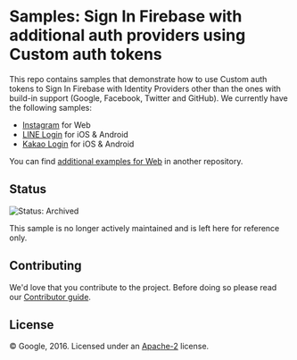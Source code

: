 # Samples: Sign In Firebase with additional auth providers using Custom auth tokens

This repo contains samples that demonstrate how to use Custom auth tokens to Sign In Firebase with Identity Providers other than the ones with build-in support (Google, Facebook, Twitter and GitHub).
We currently have the following samples:

 - [Instagram](instagram) for Web
 - [LINE Login](Line) for iOS & Android
 - [Kakao Login](kakao) for iOS & Android

You can find [additional examples for Web](https://github.com/firebase/functions-samples#authorize-with-linkedin-spotify-instagram-line-or-basic-auth) in another repository.

## Status

![Status: Archived](https://img.shields.io/badge/Status-Archived-red)

This sample is no longer actively maintained and is left here for reference only.

## Contributing

We'd love that you contribute to the project. Before doing so please read our [Contributor guide](CONTRIBUTING.md).


## License

© Google, 2016. Licensed under an [Apache-2](LICENSE) license.
